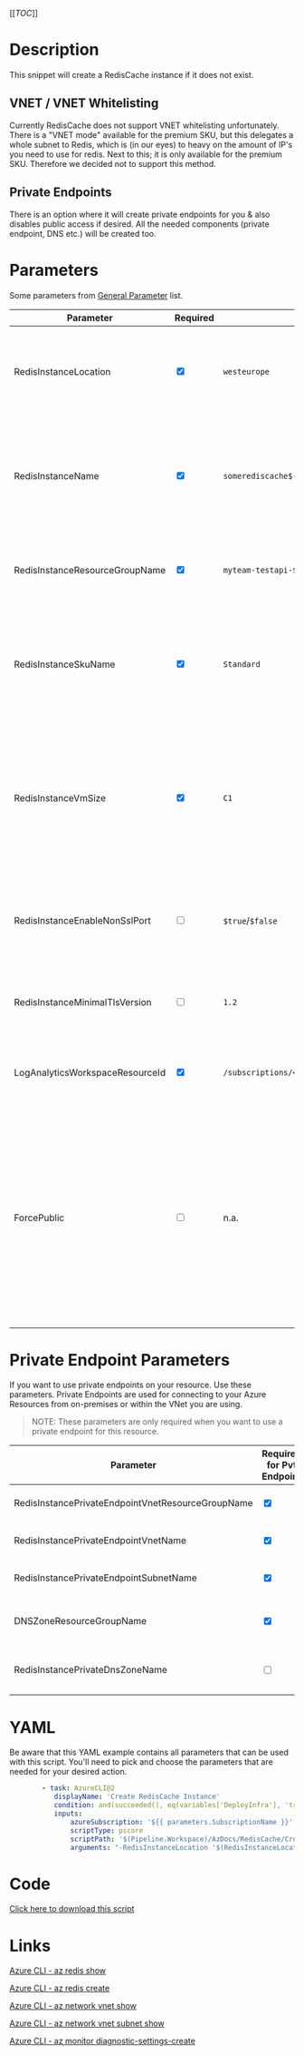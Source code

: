 [[_TOC_]]

# Description

This snippet will create a RedisCache instance if it does not exist.

## VNET / VNET Whitelisting

Currently RedisCache does not support VNET whitelisting unfortunately. There is a "VNET mode" available for the premium SKU, but this delegates a whole subnet to Redis, which is (in our eyes) to heavy on the amount of IP's you need to use for redis. Next to this; it is only available for the premium SKU. Therefore we decided not to support this method.

## Private Endpoints

There is an option where it will create private endpoints for you & also disables public access if desired. All the needed components (private endpoint, DNS etc.) will be created too.

# Parameters

Some parameters from [General Parameter](/Azure/Azure-CLI-Snippets) list.

| Parameter                       | Required                        | Example Value                                                                                                                                   | Description                                                                                                                                                                                                                                         |
| ------------------------------- | ------------------------------- | ----------------------------------------------------------------------------------------------------------------------------------------------- | --------------------------------------------------------------------------------------------------------------------------------------------------------------------------------------------------------------------------------------------------- |
| RedisInstanceLocation           | <input type="checkbox" checked> | `westeurope`                                                                                                                                    | The location for your RedisInstance. This can likely be filled with the `$(Location)` variable.                                                                                                                                                     |
| RedisInstanceName               | <input type="checkbox" checked> | `somerediscache$(Release.EnvironmentName)`                                                                                                      | The name for the Redis Cache resource. It's recommended to use just alphanumerical characters without hyphens etc.                                                                                                                                  |
| RedisInstanceResourceGroupName  | <input type="checkbox" checked> | `myteam-testapi-$(Release.EnvironmentName)`                                                                                                     | The name of the resourcegroup you want your Redis Cache to be created in                                                                                                                                                                            |
| RedisInstanceSkuName            | <input type="checkbox" checked> | `Standard`                                                                                                                                      | The skuname for the Redis Instance to use. Options are: `Basic`, `Standard`, `Premium`. More information can be found [here](https://azure.microsoft.com/en-us/pricing/details/cache/).                                                             |
| RedisInstanceVmSize             | <input type="checkbox" checked> | `C1`                                                                                                                                            | This says something about the performance of your Redis Cache. Options are: `C0`, `C1`, `C2`, `C3`, `C4`, `C5`, `C6`, `P1`, `P2`, `P3`, `P4`, `P5`. More information can be found [here](https://azure.microsoft.com/en-us/pricing/details/cache/). |
| RedisInstanceEnableNonSslPort   | <input type="checkbox">         | `$true`/`$false`                                                                                                                                | Enable or disable the non-SSL port. This is by default (and recommended) disabled (`$false`).                                                                                                                                                       |
| RedisInstanceMinimalTlsVersion  | <input type="checkbox">         | `1.2`                                                                                                                                           | The minimal TLS version to use. Defaults to `1.2`. Options are `1.0`, `1.1`, `1.2`                                                                                                                                                                  |
| LogAnalyticsWorkspaceResourceId | <input type="checkbox" checked> | `/subscriptions/<subscriptionid>/resourceGroups/<resourcegroup>/providers/Microsoft.OperationalInsights/workspaces/<loganalyticsworkspacename>` | The Log Analytics Workspace the diagnostic setting will be linked to.                                                                                                                                                                               |
| ForcePublic                     | <input type="checkbox">         | n.a.                                                                                                                                            | If you are not using any networking settings, you need to pass this boolean to confirm you are willingly creating a public resource (to avoid unintended public resources). You can pass it as a switch without a value (`-ForcePublic`).           |

# Private Endpoint Parameters

If you want to use private endpoints on your resource. Use these parameters. Private Endpoints are used for connecting to your Azure Resources from on-premises or within the VNet you are using.

> NOTE: These parameters are only required when you want to use a private endpoint for this resource.

| Parameter                                         | Required for Pvt Endpoint       | Example Value                           | Description                                                                                                                  |
| ------------------------------------------------- | ------------------------------- | --------------------------------------- | ---------------------------------------------------------------------------------------------------------------------------- |
| RedisInstancePrivateEndpointVnetResourceGroupName | <input type="checkbox" checked> | `sharedservices-rg`                     | The ResourceGroup where your VNET, for your RedisCache Instance Private Endpoint, resides in.                                |
| RedisInstancePrivateEndpointVnetName              | <input type="checkbox" checked> | `my-vnet-$(Release.EnvironmentName)`    | The name of the VNET to place the RedisCache Instance Private Endpoint in.                                                   |
| RedisInstancePrivateEndpointSubnetName            | <input type="checkbox" checked> | `app-subnet-3`                          | The name of the subnet you want your RedisCache Instance's private endpoint to be in.                                        |
| DNSZoneResourceGroupName                          | <input type="checkbox" checked> | `MyDNSZones-$(Release.EnvironmentName)` | Make sure to use the shared DNS Zone resource group (you can only register a zone once per subscription).                    |
| RedisInstancePrivateDnsZoneName                   | <input type="checkbox">         | `privatelink.redis.cache.windows.net`   | The name of DNS zone where your private endpoint will be created in. This defaults to `privatelink.redis.cache.windows.net`. |

# YAML

Be aware that this YAML example contains all parameters that can be used with this script. You'll need to pick and choose the parameters that are needed for your desired action.

```yaml
        - task: AzureCLI@2
           displayName: 'Create RedisCache Instance'
           condition: and(succeeded(), eq(variables['DeployInfra'], 'true'))
           inputs:
               azureSubscription: '${{ parameters.SubscriptionName }}'
               scriptType: pscore
               scriptPath: '$(Pipeline.Workspace)/AzDocs/RedisCache/Create-RedisCache-Instance.ps1'
               arguments: "-RedisInstanceLocation '$(RedisInstanceLocation)' -RedisInstanceName '$(RedisInstanceName)' -RedisInstanceResourceGroupName '$(RedisInstanceResourceGroupName)' -RedisInstanceSkuName '$(RedisInstanceSkuName)' -RedisInstanceVmSize '$(RedisInstanceVmSize)' -RedisInstanceEnableNonSslPort '$(RedisInstanceEnableNonSslPort)' -RedisInstanceMinimalTlsVersion '$(RedisInstanceMinimalTlsVersion)' -ResourceTags $(ResourceTags) -RedisInstancePrivateEndpointVnetResourceGroupName '$(RedisInstancePrivateEndpointVnetResourceGroupName)' -RedisInstancePrivateEndpointVnetName '$(RedisInstancePrivateEndpointVnetName)' -RedisInstancePrivateEndpointSubnetName '$(RedisInstancePrivateEndpointSubnetName)' -RedisInstancePrivateDnsZoneName '$(RedisInstancePrivateDnsZoneName)' -DNSZoneResourceGroupName '$(DNSZoneResourceGroupName)' -LogAnalyticsWorkspaceResourceId '$(LogAnalyticsWorkspaceResourceId)'"
```

# Code

[Click here to download this script](../../../../src/RedisCache/Create-RedisCache-Instance.ps1)

# Links

[Azure CLI - az redis show](https://docs.microsoft.com/en-us/cli/azure/redis?view=azure-cli-latest#az_redis_show)

[Azure CLI - az redis create](https://docs.microsoft.com/en-us/cli/azure/redis?view=azure-cli-latest#az_redis_create)

[Azure CLI - az network vnet show](https://docs.microsoft.com/en-us/cli/azure/network/vnet?view=azure-cli-latest#az_network_vnet_show)

[Azure CLI - az network vnet subnet show](https://docs.microsoft.com/en-us/cli/azure/network/vnet/subnet?view=azure-cli-latest#az-network-vnet-subnet-show)

[Azure CLI - az monitor diagnostic-settings-create](https://docs.microsoft.com/nl-nl/cli/azure/monitor/diagnostic-settings?view=azure-cli-latest#az_monitor_diagnostic_settings_create)
